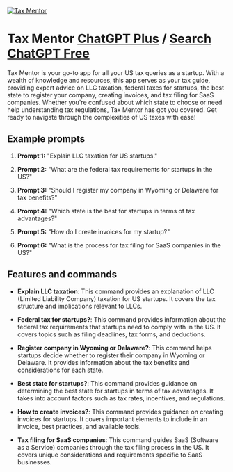 
[![Tax Mentor](https://files.oaiusercontent.com/file-rSXI9CsO2wfC99hp0CmJYXGo?se=2123-10-17T10%3A49%3A28Z&sp=r&sv=2021-08-06&sr=b&rscc=max-age%3D31536000%2C%20immutable&rscd=attachment%3B%20filename%3D99e7ddcf-37db-4057-8d3f-92072c1049e2.png&sig=rnF0vDgeZwf/ANC%2BtAYk91DXB3vL8E985zvRNenpw%2Bk%3D)](https://chat.openai.com/g/g-jSBOACmTc-tax-mentor)

# Tax Mentor [ChatGPT Plus](https://chat.openai.com/g/g-jSBOACmTc-tax-mentor) / [Search ChatGPT Free](https://gptcall.net/index.html#/?search=Tax%20Mentor)

Tax Mentor is your go-to app for all your US tax queries as a startup. With a wealth of knowledge and resources, this app serves as your tax guide, providing expert advice on LLC taxation, federal taxes for startups, the best state to register your company, creating invoices, and tax filing for SaaS companies. Whether you're confused about which state to choose or need help understanding tax regulations, Tax Mentor has got you covered. Get ready to navigate through the complexities of US taxes with ease!

## Example prompts

1. **Prompt 1:** "Explain LLC taxation for US startups."

2. **Prompt 2:** "What are the federal tax requirements for startups in the US?"

3. **Prompt 3:** "Should I register my company in Wyoming or Delaware for tax benefits?"

4. **Prompt 4:** "Which state is the best for startups in terms of tax advantages?"

5. **Prompt 5:** "How do I create invoices for my startup?"

6. **Prompt 6:** "What is the process for tax filing for SaaS companies in the US?"

## Features and commands

- **Explain LLC taxation**: This command provides an explanation of LLC (Limited Liability Company) taxation for US startups. It covers the tax structure and implications relevant to LLCs.

- **Federal tax for startups?**: This command provides information about the federal tax requirements that startups need to comply with in the US. It covers topics such as filing deadlines, tax forms, and deductions.

- **Register company in Wyoming or Delaware?**: This command helps startups decide whether to register their company in Wyoming or Delaware. It provides information about the tax benefits and considerations for each state.

- **Best state for startups?**: This command provides guidance on determining the best state for startups in terms of tax advantages. It takes into account factors such as tax rates, incentives, and regulations.

- **How to create invoices?**: This command provides guidance on creating invoices for startups. It covers important elements to include in an invoice, best practices, and available tools.

- **Tax filing for SaaS companies**: This command guides SaaS (Software as a Service) companies through the tax filing process in the US. It covers unique considerations and requirements specific to SaaS businesses.


